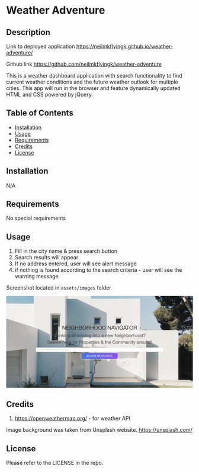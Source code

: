 # Weather Adventure

## Description

Link to deployed application
https://neilmkflyingk.github.io/weather-adventure/

Github link
https://github.com/neilmkflyingk/weather-adventure

This is a weather dashboard application with search functionality to find current weather conditions and the future weather outlook for multiple cities. This app will run in the browser and feature dynamically updated HTML and CSS powered by jQuery.

## Table of Contents

- [Installation](#installation)
- [Usage](#usage)
- [Requirements](#requirements)
- [Credits](#credits)
- [License](#license)

## Installation

N/A

## Requirements

No special requirements

## Usage

1. Fill in the city name & press search button
2. Search results will appear
3. If no address entered, user will see alert message
4. if nothing is found according to the search criteria - user will see the warning message

Screenshot located in `assets/images` folder

![weather-adventure](assets/images/screenshot.jpeg)

## Credits

1. https://openweathermap.org/ - for weather API

Image background was taken from Unsplash website. https://unsplash.com/

## License

Please refer to the LICENSE in the repo.
